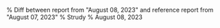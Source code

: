 % Diff between report from "August 08, 2023" and reference report from "August 07, 2023"
% Strudy
% August 08, 2023


